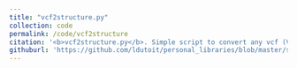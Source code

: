 ```yaml
---
title: "vcf2structure.py"
collection: code
permalink: /code/vcf2structure
citation: '<b>vcf2structure.py</b>. Simple script to convert any vcf (Variant Call Format) file into a Structure input file.'
githuburl: 'https://github.com/ldutoit/personal_libraries/blob/master/standalonescripts/vcf2structure.py'
---
```


